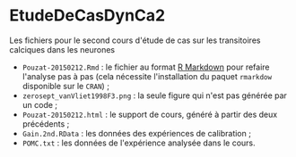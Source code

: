 # EtudeDeCasDynCa2
Les fichiers pour le second cours d'étude de cas sur les transitoires calciques dans les neurones

- `Pouzat-20150212.Rmd` : le fichier au format [R Markdown](http://rmarkdown.rstudio.com/) pour refaire l'analyse pas à pas (cela nécessite l'installation du paquet `rmarkdow` disponible sur le `CRAN`) ;
- `zerosept_vanVliet1998F3.png` : la seule figure qui n'est pas générée par un code ;
- `Pouzat-20150212.html` : le support de cours, généré à partir des deux précédents ;
- `Gain.2nd.RData` : les données des expériences de calibration ;
- `POMC.txt` : les données de l'expérience analysée dans le cours.

